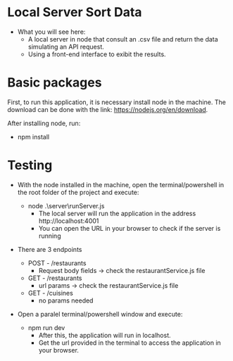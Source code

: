 # Local Server Sort Data
 - What you will see here: 
   - A local server in node that consult an .csv file and return the data simulating an API request. 
   - Using a front-end interface to exibit the results.

# Basic packages
First, to run this application, it is necessary install node in the machine.
The download can be done with the link: https://nodejs.org/en/download.

After installing node, run:
- npm install

# Testing
- With the node installed in the machine, open the terminal/powershell in the root folder of the project and execute:
  - node .\server\runServer.js
    - The local server will run the application in the address http://localhost:4001
    - You can open the URL in your browser to check if the server is running
- There are 3 endpoints
  - POST - /restaurants
    - Request body fields -> check the restaurantService.js file
  - GET - /restaurants
    - url params -> check the restaurantService.js file
  - GET - /cuisines
    - no params needed
 
- Open a paralel terminal/powershell window and execute:
  - npm run dev
    - After this, the application will run in localhost.
    - Get the url provided in the terminal to access the application in your browser.

